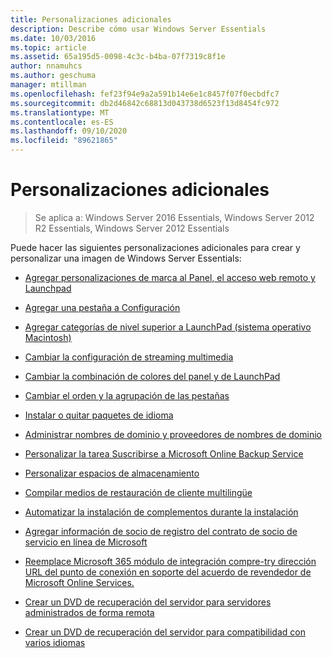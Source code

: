 ```yaml
---
title: Personalizaciones adicionales
description: Describe cómo usar Windows Server Essentials
ms.date: 10/03/2016
ms.topic: article
ms.assetid: 65a195d5-0098-4c3c-b4ba-07f7319c8f1e
author: nnamuhcs
ms.author: geschuma
manager: mtillman
ms.openlocfilehash: fef23f94e9a2a591b14e6e1c8457f07f0ecbdfc7
ms.sourcegitcommit: db2d46842c68813d043738d6523f13d8454fc972
ms.translationtype: MT
ms.contentlocale: es-ES
ms.lasthandoff: 09/10/2020
ms.locfileid: "89621865"
---
```

# <a name="additional-customizations"></a>Personalizaciones adicionales

>Se aplica a: Windows Server 2016 Essentials, Windows Server 2012 R2 Essentials, Windows Server 2012 Essentials

Puede hacer las siguientes personalizaciones adicionales para crear y personalizar una imagen de Windows Server Essentials:

-   [Agregar personalizaciones de marca al Panel, el acceso web remoto y Launchpad](../install/Add-Branding-to-the-Dashboard--Remote-Web-Access--and-Launchpad.md)

-   [Agregar una pestaña a Configuración](../install/Add-a-Tab-to-Settings.md)

-   [Agregar categorías de nivel superior a LaunchPad (sistema operativo Macintosh)](../install/Add-Top-Level-Categories-to-the-Launchpad--Macintosh-Operating-System-.md)

-   [Cambiar la configuración de streaming multimedia](../install/Change-Media-Streaming-Settings.md)

-   [Cambiar la combinación de colores del panel y de LaunchPad](../install/Change-the-Color-Scheme-of-the-Dashboard-and-Launchpad.md)

-   [Cambiar el orden y la agrupación de las pestañas](../install/Change-the-Order-and-Grouping-of-Tabs.md)

-   [Instalar o quitar paquetes de idioma](../install/Install-or-Remove-Language-Packs.md)

-   [Administrar nombres de dominio y proveedores de nombres de dominio](../install/Manage-Domain-Names-and-Domain-Name-Providers.md)

-   [Personalizar la tarea Suscribirse a Microsoft Online Backup Service](../install/Customize-Sign-Up-for-Microsoft-Online-Backup-Service-task.md)

-   [Personalizar espacios de almacenamiento](../install/Customize-Storage-Spaces.md)

-   [Compilar medios de restauración de cliente multilingüe](../install/Build-Multi-Language-Client-Restore-Media.md)

-   [Automatizar la instalación de complementos durante la instalación](../install/Automate-Installation-of-Add-Ins-During-Setup.md)

-   [Agregar información de socio de registro del contrato de socio de servicio en línea de Microsoft](../install/Add-Microsoft-Online-Service-Partner-Agreement-Partner-of-Record-Information.md)

-   [Reemplace Microsoft 365 módulo de integración compre-try dirección URL del punto de conexión en soporte del acuerdo de revendedor de Microsoft Online Services.](../install/Replace-O365-Integration-Module-Buy-Try-Endpoint-URL-in-Support-of-Microsoft-Online-Service-Reseller-Agreement.md)

-   [Crear un DVD de recuperación del servidor para servidores administrados de forma remota](../install/Create-a-Server-Recovery-DVD-for-Remotely-Administered-Servers.md)

-   [Crear un DVD de recuperación del servidor para compatibilidad con varios idiomas](../install/Create-a-Server-Recovery-DVD-for-Multi-Language-Support.md)

